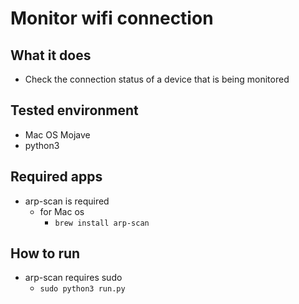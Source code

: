 # Monitor wifi connection
## What it does
- Check the connection status of a device that is being monitored
## Tested environment
- Mac OS Mojave
- python3
## Required apps
- arp-scan is required
  - for Mac os
    - ```brew install arp-scan```
## How to run
- arp-scan requires sudo
  - ```sudo python3 run.py```
